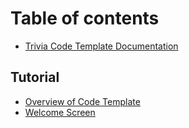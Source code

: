 # Table of contents

* [Trivia Code Template Documentation](README.md)

## Tutorial

* [Overview of Code Template](tutorial/overview-of-code-template.md)
* [Welcome Screen](tutorial/welcome-screen.md)

